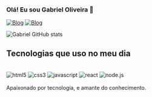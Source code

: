 
### Olá! Eu sou Gabriel Oliveira 🤚

[![Blog](https://img.shields.io/website?label=Portfolio&style=for-the-badge&url=https://gabriellshi.github.io/portifolio/)](https://gabriellshi.github.io/portifolio/) 
[![Blog](https://img.shields.io/badge/LinkedIn-0077B5?style=for-the-badge&logo=linkedin&logoColor=white)]()

![Gabriel GitHub stats](https://github-readme-stats.vercel.app/api?username=GabriellShi&show_icons=true&theme=radical)

## Tecnologias que uso no meu dia

<div style="display: inline_block"><br/>
<img align="center" alt='html5' src="https://img.shields.io/badge/HTML5-E34F26?style=for-the-badge&logo=html5&logoColor=white " />
<img align="center" alt='css3' src="https://img.shields.io/badge/CSS3-1572B6?style=for-the-badge&logo=css3&logoColor=whiteb " />
<img align="center" alt='javascript' src="https://img.shields.io/badge/JavaScript-F7DF1E?style=for-the-badge&logo=javascript&logoColor=black " />
<img align="center" alt='react' src="https://img.shields.io/badge/React-20232A?style=for-the-badge&logo=react&logoColor=61DAFB " />
<img align="center" alt='node.js' src="https://img.shields.io/badge/Node.js-43853D?style=for-the-badge&logo=node.js&logoColor=white " />
</div>

<br/>
Apaixonado por tecnologia, e amante do conhecimento.
